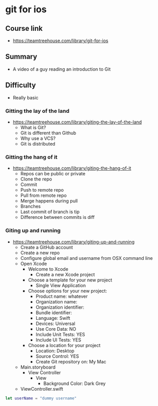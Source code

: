 # git for ios

## Course link
* https://teamtreehouse.com/library/git-for-ios

## Summary
* A video of a guy reading an introduction to Git

## Difficulty
* Really basic

### Gitting the lay of the land
* https://teamtreehouse.com/library/giting-the-lay-of-the-land
  * What is Git?
  * Git is different than Github
  * Why use a VCS?
  * Git is distributed
  
### Gitting the hang of it
* https://teamtreehouse.com/library/giting-the-hang-of-it
  * Repos can be public or private
  * Clone the repo
  * Commit
  * Push to remote repo
  * Pull from remote repo
  * Merge happens during pull
  * Branches
  * Last commit of branch is tip
  * Difference between commits is diff

### Giting up and running
* https://teamtreehouse.com/library/giting-up-and-running
  * Create a GitHub account
  * Create a new repo
  * Configure global email and username from OSX command line
  * Open Xcode
    * Welcome to Xcode
      * Create a new Xcode project
    * Choose a template for your new project
      * Single View Application
    * Choose options for your new project:
      * Product name: whatever
      * Organization name: 
      * Organization identifier: 
      * Bundle identifier: 
      * Language: Swift
      * Devices: Universal
      * Use Core Data: NO
      * Include Unit Tests: YES
      * Include UI Tests: YES
    * Choose a location for your project
      * Location: Desktop
      * Source Control: YES
      * Create Git repository on: My Mac
   * Main.storyboard
     * View Controller
       * View
         * Background Color: Dark Grey
   * ViewController.swift
```swift
let userName = "dummy username"
```
   
